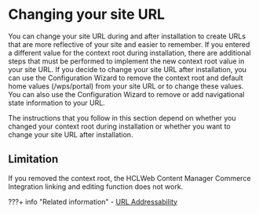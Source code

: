 # Changing your site URL

You can change your site URL during and after installation to create URLs that are more reflective of your site and easier to remember. If you entered a different value for the context root during installation, there are additional steps that must be performed to implement the new context root value in your site URL. If you decide to change your site URL after installation, you can use the Configuration Wizard to remove the context root and default home values (/wps/portal) from your site URL or to change these values. You can also use the Configuration Wizard to remove or add navigational state information to your URL.

The instructions that you follow in this section depend on whether you changed your context root during installation or whether you want to change your site URL after installation.

## Limitation

If you removed the context root, the HCLWeb Content Manager Commerce Integration linking and editing function does not work.

???+ info "Related information"
    - [URL Addressability](../../../build_sites/create_sites/url_addressing/index.md)